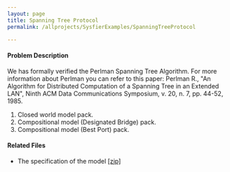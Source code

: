```yaml
---
layout: page
title: Spanning Tree Protocol
permalink: /allprojects/SysfierExamples/SpanningTreeProtocol

---
```


#### Problem Description
We has formally verified the Perlman Spanning Tree Algorithm. For more information about Perlman you can refer to this paper:
Perlman R., "An Algorithm for Distributed Computation of a Spanning Tree in an Extended LAN", Ninth ACM Data Communications Symposium, v. 20, n. 7, pp. 44-52, 1985.

1. Closed world model pack.
1. Compositional model (Designated Bridge) pack.
1. Compositional model (Best Port) pack.

#### Related Files
* The specification of the model [ [zip] ](/assets/projects/Sysfier/case-studies/Spanning-Tree-Protocol-Best-Port.zip)

